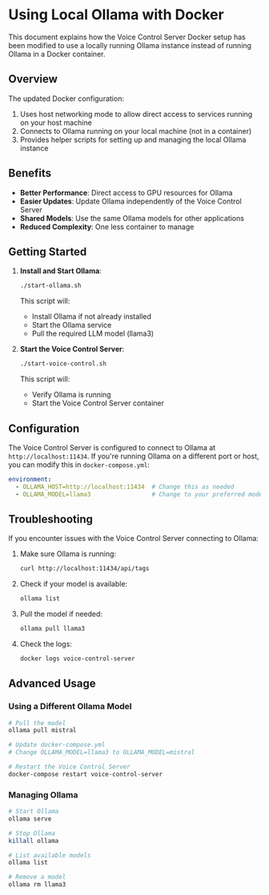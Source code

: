 # Using Local Ollama with Docker

This document explains how the Voice Control Server Docker setup has been modified to use a locally running Ollama instance instead of running Ollama in a Docker container.

## Overview

The updated Docker configuration:

1. Uses host networking mode to allow direct access to services running on your host machine
2. Connects to Ollama running on your local machine (not in a container)
3. Provides helper scripts for setting up and managing the local Ollama instance

## Benefits

- **Better Performance**: Direct access to GPU resources for Ollama
- **Easier Updates**: Update Ollama independently of the Voice Control Server
- **Shared Models**: Use the same Ollama models for other applications
- **Reduced Complexity**: One less container to manage

## Getting Started

1. **Install and Start Ollama**:
   ```bash
   ./start-ollama.sh
   ```
   This script will:
   - Install Ollama if not already installed
   - Start the Ollama service
   - Pull the required LLM model (llama3)

2. **Start the Voice Control Server**:
   ```bash
   ./start-voice-control.sh
   ```
   This script will:
   - Verify Ollama is running
   - Start the Voice Control Server container

## Configuration

The Voice Control Server is configured to connect to Ollama at `http://localhost:11434`. If you're running Ollama on a different port or host, you can modify this in `docker-compose.yml`:

```yaml
environment:
  - OLLAMA_HOST=http://localhost:11434  # Change this as needed
  - OLLAMA_MODEL=llama3                 # Change to your preferred model
```

## Troubleshooting

If you encounter issues with the Voice Control Server connecting to Ollama:

1. Make sure Ollama is running:
   ```bash
   curl http://localhost:11434/api/tags
   ```

2. Check if your model is available:
   ```bash
   ollama list
   ```

3. Pull the model if needed:
   ```bash
   ollama pull llama3
   ```

4. Check the logs:
   ```bash
   docker logs voice-control-server
   ```

## Advanced Usage

### Using a Different Ollama Model

```bash
# Pull the model
ollama pull mistral

# Update docker-compose.yml
# Change OLLAMA_MODEL=llama3 to OLLAMA_MODEL=mistral

# Restart the Voice Control Server
docker-compose restart voice-control-server
```

### Managing Ollama

```bash
# Start Ollama
ollama serve

# Stop Ollama
killall ollama

# List available models
ollama list

# Remove a model
ollama rm llama3
``` 